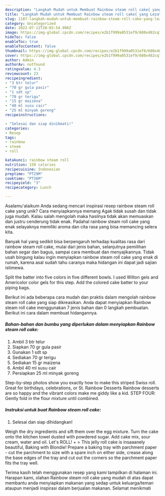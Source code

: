 ```yaml
---
description: "Langkah Mudah untuk Membuat Rainbow steam roll cake{ yang Lezat"
title: "Langkah Mudah untuk Membuat Rainbow steam roll cake{ yang Lezat"
slug: 1187-langkah-mudah-untuk-membuat-rainbow-steam-roll-cake-yang-lezat
category: Uncategorized
date: 2022-07-12T20:03:54.996Z
image: https://img-global.cpcdn.com/recipes/e2b1f999a0531ef9/680x482cq70/rainbow-steam-roll-cake-foto-resep-utama.jpg
hideToc: false
enableToc: true
enableTocContent: false
thumbnail: https://img-global.cpcdn.com/recipes/e2b1f999a0531ef9/680x482cq70/rainbow-steam-roll-cake-foto-resep-utama.jpg
cover: https://img-global.cpcdn.com/recipes/e2b1f999a0531ef9/680x482cq70/rainbow-steam-roll-cake-foto-resep-utama.jpg
author: Admin
authorAv: notfound
ratingvalue: 4.3
reviewcount: 23
recipeingredient:
- "3 btr telur"
- "70 gr gula pasir"
- "1 sdt sp"
- "70 gr terigu"
- "15 gr maizena"
- "40 ml susu cair"
- "25 ml minyak goreng"
recipeinstructions:

- "Selesai dan siap dinikmati!"
categories:
- Resep
tags:
- rainbow
- steam
- roll

katakunci: rainbow steam roll 
nutrition: 159 calories
recipecuisine: Indonesian
preptime: "PT29M"
cooktime: "PT36M"
recipeyield: "3"
recipecategory: Lunch

---
```



Asalamu'alaikum Anda sedang mencari inspirasi resep rainbow steam roll cake yang unik? Cara menyiapkannya memang Agak tidak susah dan tidak juga mudah. Kalau salah mengolah maka hasilnya tidak akan memuaskan dan justru cenderung tidak enak. Padahal rainbow steam roll cake yang enak selayaknya memiliki aroma dan cita rasa yang bisa memancing selera kita.


Banyak hal yang sedikit bisa berpengaruh terhadap kualitas rasa dari rainbow steam roll cake, mulai dari jenis bahan, selanjutnya pemilihan bahan segar dan bagus, sampai cara membuat dan menyajikannya. Tidak usah bingung kalau ingin menyiapkan rainbow steam roll cake yang enak di rumah, karena asal sudah tahu caranya maka hidangan ini dapat jadi sajian istimewa.

Split the batter into five colors in five different bowls. I used Wilton gels and Americolor color gels for this step. Add the colored cake batter to your piping bags.


Berikut ini ada beberapa cara mudah dan praktis dalam mengolah rainbow steam roll cake yang siap dikreasikan. Anda dapat menyiapkan Rainbow steam roll cake menggunakan 7 jenis bahan dan 0 langkah pembuatan. Berikut ini cara dalam membuat hidangannya.

<!--inarticleads1-->

##### Bahan-bahan dan bumbu yang diperlukan dalam menyiapkan Rainbow steam roll cake:

1. Ambil 3 btr telur
1. Siapkan 70 gr gula pasir
1. Gunakan 1 sdt sp
1. Sediakan 70 gr terigu
1. Sediakan 15 gr maizena
1. Ambil 40 ml susu cair
1. Persiapkan 25 ml minyak goreng


Step-by-step photos show you exactly how to make this striped Swiss roll. Great for birthdays, celebrations, or St. Rainbow Desserts Rainbow desserts are so happy and the vibrant colors make me giddy like a kid. STEP FOUR: Gently fold in the flour mixture until combined. 

<!--inarticleads2-->

##### Instruksi untuk buat Rainbow steam roll cake:


1. Selesai dan siap dihidangkan!

Weigh the dry ingredients and sift them over the egg mixture. Turn the cake onto the kitchen towel dusted with powdered sugar. Add cake mix, sour cream, water and oil. Let&#39;s ROLL! + = This jelly roll cake is insaaanely beautiful, Baking with Blondie! Prepare a baking tray with parchment paper - cut the parchment to size with a spare inch on either side, crease along the base edges of the tray and cut out the corners so the parchment paper fits the tray well. 

Terima kasih telah menggunakan resep yang kami tampilkan di halaman ini. Harapan kami, olahan Rainbow steam roll cake yang mudah di atas dapat membantu anda menyiapkan makanan yang sedap untuk keluarga/teman ataupun menjadi inspirasi dalam berjualan makanan. Selamat menikmati
